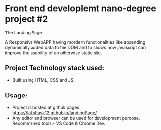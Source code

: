 # Front end developlemt nano-degree project #2
The Landing Page

A Responsive WebAPP having mordern functionalities like appending dynamically added data to the DOM and to shows how javascript can improve the usability of an otherwise static site.

## Project Technology stack used:
 -  Built using HTML, CSS and JS.

## Usage:
- Project is hosted at github pages: https://lakshayk12.github.io/landingPage/
- Any editor and browser can be used for development purpose. Recommened tools:- VS Code & Chrome Dev.
